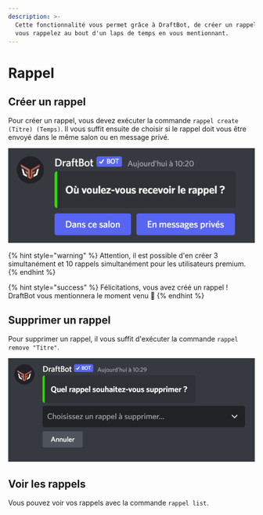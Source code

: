 ```yaml
---
description: >-
  Cette fonctionnalité vous permet grâce à DraftBot, de créer un rappel et ainsi
  vous rappelez au bout d'un laps de temps en vous mentionnant.
---
```


# Rappel

## Créer un rappel

Pour créer un rappel, vous devez exécuter la commande `rappel create (Titre) (Temps)`.    Il vous suffit ensuite de choisir si le rappel doit vous être envoyé dans le même salon ou en message privé.

![Créer un rappel](<../../.gitbook/assets/image (2).png>)

{% hint style="warning" %}
Attention, il est possible d'en créer 3 simultanément et 10 rappels simultanément pour les utilisateurs premium.
{% endhint %}

{% hint style="success" %}
Félicitations, vous avez créé un rappel ! DraftBot vous mentionnera le moment venu :tada:
{% endhint %}

## Supprimer un rappel

Pour supprimer un rappel, il vous suffit d'exécuter la commande `rappel remove "Titre"`.

![Supprimer un rappel](../../.gitbook/assets/image.png)

## Voir les rappels

Vous pouvez voir vos rappels avec la commande `rappel list`.
